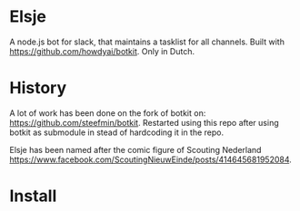 # Elsje
A node.js bot for slack, that maintains a tasklist for all channels. Built with https://github.com/howdyai/botkit. Only in Dutch. 

# History
A lot of work has been done on the fork of botkit on: https://github.com/steefmin/botkit. Restarted using this repo after using botkit as submodule in stead of hardcoding it in the repo. 

Elsje has been named after the comic figure of Scouting Nederland https://www.facebook.com/ScoutingNieuwEinde/posts/414645681952084. 

# Install
